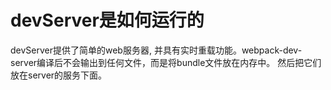 # devServer是如何运行的

   devServer提供了简单的web服务器, 并具有实时重载功能。webpack-dev-server编译后不会输出到任何文件，而是将bundle文件放在内存中。 然后把它们放在server的服务下面。

[1]: https://mp.weixin.qq.com/s/Ml28tYttXQffOQxQ2Xuzcg	"轻松理解webpack热更新原理"

